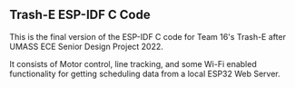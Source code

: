 ## Trash-E ESP-IDF C Code

This is the final version of the ESP-IDF C code for Team 16's Trash-E after UMASS ECE Senior Design Project 2022.

It consists of Motor control, line tracking, and some Wi-Fi enabled functionality for getting scheduling data from a local ESP32 Web Server.
